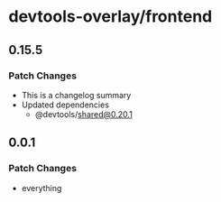 # devtools-overlay/frontend

## 0.15.5

### Patch Changes

- This is a changelog summary
- Updated dependencies
  - @devtools/shared@0.20.1

## 0.0.1

### Patch Changes

- everything
